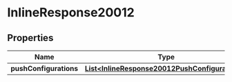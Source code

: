 

# InlineResponse20012


## Properties

Name | Type | Description | Notes
------------ | ------------- | ------------- | -------------
**pushConfigurations** | [**List&lt;InlineResponse20012PushConfigurations&gt;**](InlineResponse20012PushConfigurations.md) |  |  [optional]



